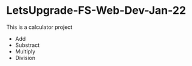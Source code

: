 # LetsUpgrade-FS-Web-Dev-Jan-22
This is a calculator project

- Add
- Substract
- Multiply
- Division
